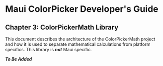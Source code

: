 # Maui ColorPicker Developer's Guide

## Chapter 3: ColorPickerMath Library
This document describes the architecture of the ColorPickerMath project and how it is used to separate mathematical calculations from platform specifics. This library is ***not*** Maui specific.

***To Be Added***


